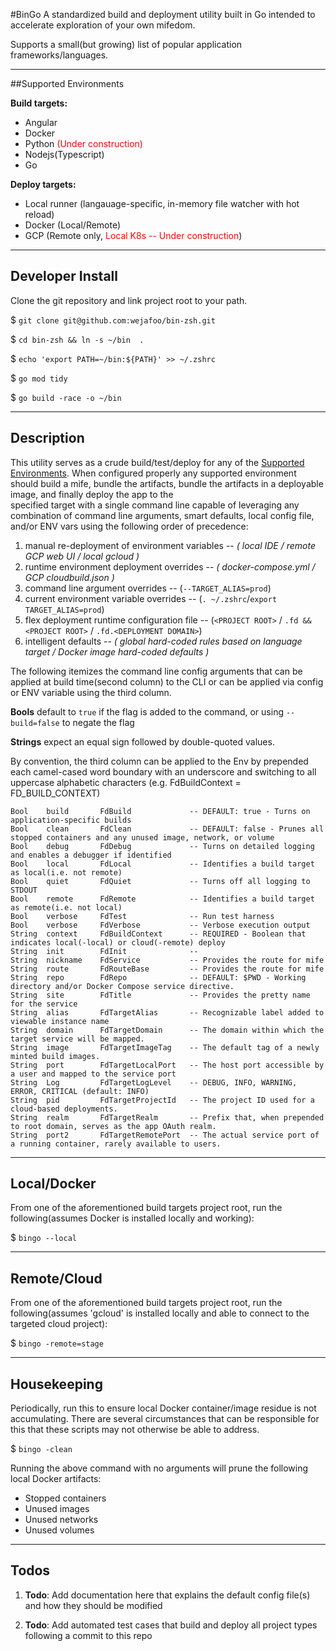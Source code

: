 #BinGo
A standardized build and deployment utility built in Go 
intended to accelerate exploration of your own mifedom.

Supports a small(but growing) list of popular application
frameworks/languages.

----
##Supported Environments

**Build targets:**
- Angular
- Docker
- Python <span style="color: red"> (Under construction)
- Nodejs(Typescript)
- Go

**Deploy targets:**
- Local runner  (langauage-specific, in-memory file watcher with hot reload)
- Docker        (Local/Remote)
- GCP           (Remote only, <span style="color: red"> Local K8s -- Under construction</span>)

----
## Developer Install

Clone the git repository and link project root to your path.

$  `git clone git@github.com:wejafoo/bin-zsh.git`

$  `cd bin-zsh && ln -s ~/bin  .`

$   `echo 'export PATH=~/bin:${PATH}' >> ~/.zshrc`

$   `go mod tidy`

$   `go build -race -o ~/bin`

----

## Description

This utility serves as a crude build/test/deploy for any of the [Supported Environments](#supported-environments). 
When configured properly any supported environment should build a mife, bundle the artifacts,
bundle the artifacts in a deployable image, and finally deploy the app to the  
specified target with a single command line capable of leveraging any combination of
command line arguments, smart defaults, local config file, and/or ENV vars using the
following order of precedence:

1.  manual re-deployment of environment variables -- _( local IDE / remote GCP web UI / local gcloud )_
1.  runtime environment deployment overrides -- _( docker-compose.yml / GCP cloudbuild.json )_
1.  command line argument overrides -- (`--TARGET_ALIAS=prod`)
1.  current environment variable overrides -- (`. ~/.zshrc`/`export TARGET_ALIAS=prod`)
1.  flex deployment runtime configuration file -- (`<PROJECT ROOT>` / `.fd && <PROJECT ROOT>` / `.fd.<DEPLOYMENT DOMAIN>`)
1.  intelligent defaults -- _( global hard-coded rules based on language target / Docker image hard-coded defaults )_

The following itemizes the command line config arguments that can be applied at build time(second column) to the CLI or can 
be applied via config or ENV variable using the third column.

**Bools** default to `true` if the flag is added to the command, or using `--build=false` to negate the flag 

**Strings** expect an equal sign followed by double-quoted values.

By convention, the third column can be applied to the Env by prepended 
each camel-cased word boundary with an underscore and switching to all uppercase alphabetic characters 
(e.g. FdBuildContext = FD_BUILD_CONTEXT)

    Bool    build       FdBuild             -- DEFAULT: true - Turns on application-specific builds
    Bool    clean       FdClean             -- DEFAULT: false - Prunes all stopped containers and any unused image, network, or volume
    Bool    debug       FdDebug             -- Turns on detailed logging and enables a debugger if identified
    Bool    local       FdLocal             -- Identifies a build target as local(i.e. not remote)
    Bool    quiet       FdQuiet             -- Turns off all logging to STDOUT 
    Bool    remote      FdRemote            -- Identifies a build target as remote(i.e. not local)
    Bool    verbose     FdTest              -- Run test harness
    Bool    verbose     FdVerbose           -- Verbose execution output
    String  context     FdBuildContext      -- REQUIRED - Boolean that indicates local(-local) or cloud(-remote) deploy
    String  init        FdInit              -- 
    String  nickname    FdService           -- Provides the route for mife
    String  route       FdRouteBase         -- Provides the route for mife
    String  repo        FdRepo              -- DEFAULT: $PWD - Working directory and/or Docker Compose service directive.
    String  site        FdTitle             -- Provides the pretty name for the service
    String  alias       FdTargetAlias       -- Recognizable label added to viewable instance name
    String  domain      FdTargetDomain      -- The domain within which the target service will be mapped.
    String  image       FdTargetImageTag    -- The default tag of a newly minted build images.
    String  port        FdTargetLocalPort   -- The host port accessible by a user and mapped to the service port
    String  Log         FdTargetLogLevel    -- DEBUG, INFO, WARNING, ERROR, CRITICAL (default: INFO)
    String  pid         FdTargetProjectId   -- The project ID used for a cloud-based deployments.
    String  realm       FdTargetRealm       -- Prefix that, when prepended to root domain, serves as the app OAuth realm.
    String  port2       FdTargetRemotePort  -- The actual service port of a running container, rarely available to users.


----

## Local/Docker

From one of the aforementioned build targets project root, run the following(assumes Docker is installed locally and working):

$   `bingo --local`


----

## Remote/Cloud

From one of the aforementioned build targets project root, run the following(assumes 'gcloud' is installed locally and able to connect to the targeted cloud project):

$   `bingo -remote=stage`

----

## Housekeeping

Periodically, run this to ensure local Docker container/image residue is not accumulating.  There are several circumstances that can be responsible for this that these scripts may
not otherwise be able to address.

$ `bingo -clean`

Running the above command with no arguments will prune the following local Docker artifacts:
- Stopped containers
- Unused images
- Unused networks
- Unused volumes

----

## Todos

1. **Todo**: Add documentation here that explains the default config file(s) and how they should be modified

1. **Todo**: Add automated test cases that build and deploy all project types following a commit to this repo
